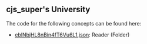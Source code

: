 ## cjs\_super's University

The code for the following concepts can be found here: 

- [eblNbjHL8nBin4fT6Vu6L1.json](eblNbjHL8nBin4fT6Vu6L1.json): Reader \(Folder\)
